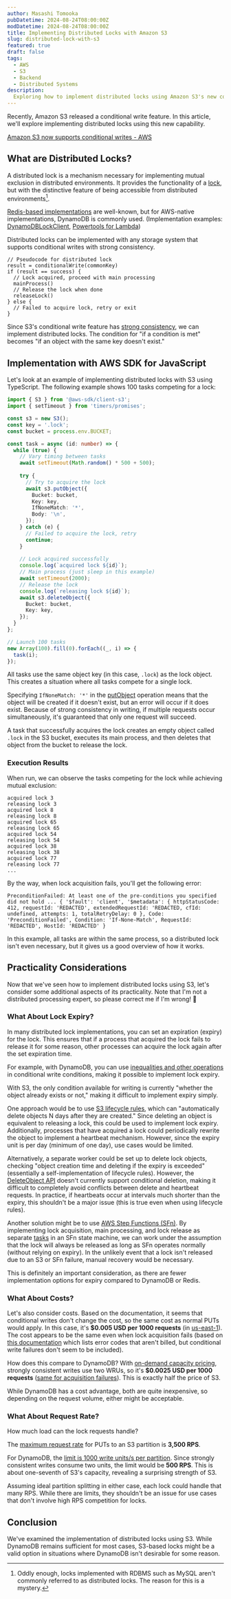 ```yaml
---
author: Masashi Tomooka
pubDatetime: 2024-08-24T08:00:00Z
modDatetime: 2024-08-24T08:00:00Z
title: Implementing Distributed Locks with Amazon S3
slug: distributed-lock-with-s3
featured: true
draft: false
tags:
  - AWS
  - S3
  - Backend
  - Distributed Systems
description:
  Exploring how to implement distributed locks using Amazon S3's new conditional write feature, with a comparison to DynamoDB-based implementations.
---
```


Recently, Amazon S3 released a conditional write feature. In this article, we'll explore implementing distributed locks using this new capability.

[Amazon S3 now supports conditional writes - AWS](https://aws.amazon.com/about-aws/whats-new/2024/08/amazon-s3-conditional-writes/)

## What are Distributed Locks?

A distributed lock is a mechanism necessary for implementing mutual exclusion in distributed environments. It provides the functionality of a [lock](https://en.wikipedia.org/wiki/Lock_(computer_science)), but with the distinctive feature of being accessible from distributed environments[^1].

[Redis-based implementations](https://redis.io/docs/latest/develop/use/patterns/distributed-locks/) are well-known, but for AWS-native implementations, DynamoDB is commonly used. (Implementation examples: [DynamoDBLockClient](https://aws.amazon.com/blogs/database/building-distributed-locks-with-the-dynamodb-lock-client/), [Powertools for Lambda](https://docs.powertools.aws.dev/lambda/typescript/latest/utilities/idempotency/))

Distributed locks can be implemented with any storage system that supports conditional writes with strong consistency.

```
// Pseudocode for distributed lock
result = conditionalWrite(commonKey)
if (result == success) {
  // Lock acquired, proceed with main processing
  mainProcess()
  // Release the lock when done
  releaseLock()
} else {
  // Failed to acquire lock, retry or exit
}
```

Since S3's conditional write feature has [strong consistency](https://aws.amazon.com/s3/consistency/), we can implement distributed locks. The condition for "if a condition is met" becomes "if an object with the same key doesn't exist."

## Implementation with AWS SDK for JavaScript

Let's look at an example of implementing distributed locks with S3 using TypeScript. The following example shows 100 tasks competing for a lock:

```ts
import { S3 } from '@aws-sdk/client-s3';
import { setTimeout } from 'timers/promises';

const s3 = new S3();
const key = '.lock';
const bucket = process.env.BUCKET;

const task = async (id: number) => {
  while (true) {
    // Vary timing between tasks
    await setTimeout(Math.random() * 500 + 500);
    
    try {
      // Try to acquire the lock
      await s3.putObject({
        Bucket: bucket,
        Key: key,
        IfNoneMatch: '*',
        Body: '\n',
      });
    } catch (e) {
      // Failed to acquire the lock, retry
      continue;
    }
    
    // Lock acquired successfully
    console.log(`acquired lock ${id}`);
    // Main process (just sleep in this example)
    await setTimeout(2000);
    // Release the lock
    console.log(`releasing lock ${id}`);
    await s3.deleteObject({
      Bucket: bucket,
      Key: key,
    });
  }
};

// Launch 100 tasks
new Array(100).fill(0).forEach((_, i) => {
  task(i);
});
```

All tasks use the same object key (in this case, `.lock`) as the lock object. This creates a situation where all tasks compete for a single lock.

Specifying `IfNoneMatch: '*'` in the [putObject](https://docs.aws.amazon.com/AmazonS3/latest/API/API_PutObject.html#API_PutObject_RequestSyntax) operation means that the object will be created if it doesn't exist, but an error will occur if it does exist. Because of strong consistency in writing, if multiple requests occur simultaneously, it's guaranteed that only one request will succeed.

A task that successfully acquires the lock creates an empty object called `.lock` in the S3 bucket, executes its main process, and then deletes that object from the bucket to release the lock.

### Execution Results

When run, we can observe the tasks competing for the lock while achieving mutual exclusion:

```
acquired lock 3
releasing lock 3
acquired lock 8
releasing lock 8
acquired lock 65
releasing lock 65
acquired lock 54
releasing lock 54
acquired lock 38
releasing lock 38
acquired lock 77
releasing lock 77
...
```

By the way, when lock acquisition fails, you'll get the following error:

```
PreconditionFailed: At least one of the pre-conditions you specified did not hold ... { '$fault': 'client', '$metadata': { httpStatusCode: 412, requestId: 'REDACTED', extendedRequestId: 'REDACTED, cfId: undefined, attempts: 1, totalRetryDelay: 0 }, Code: 'PreconditionFailed', Condition: 'If-None-Match', RequestId: 'REDACTED', HostId: 'REDACTED' }
```

In this example, all tasks are within the same process, so a distributed lock isn't even necessary, but it gives us a good overview of how it works.

## Practicality Considerations

Now that we've seen how to implement distributed locks using S3, let's consider some additional aspects of its practicality. Note that I'm not a distributed processing expert, so please correct me if I'm wrong! 🙇

### What About Lock Expiry?

In many distributed lock implementations, you can set an expiration (expiry) for the lock. This ensures that if a process that acquired the lock fails to release it for some reason, other processes can acquire the lock again after the set expiration time.

For example, with DynamoDB, you can use [inequalities and other operations](https://docs.aws.amazon.com/amazondynamodb/latest/developerguide/Expressions.OperatorsAndFunctions.html#Expressions.OperatorsAndFunctions.Syntax) in conditional write conditions, making it possible to implement lock expiry.

With S3, the only condition available for writing is currently "whether the object already exists or not," making it difficult to implement expiry simply.

One approach would be to use [S3 lifecycle rules](https://docs.aws.amazon.com/AmazonS3/latest/userguide/object-lifecycle-mgmt.html), which can "automatically delete objects N days after they are created." Since deleting an object is equivalent to releasing a lock, this could be used to implement lock expiry. Additionally, processes that have acquired a lock could periodically rewrite the object to implement a heartbeat mechanism. However, since the expiry unit is per day (minimum of one day), use cases would be limited.

Alternatively, a separate worker could be set up to delete lock objects, checking "object creation time and deleting if the expiry is exceeded" (essentially a self-implementation of lifecycle rules). However, the [DeleteObject API](https://docs.aws.amazon.com/AmazonS3/latest/API/API_DeleteObject.html) doesn't currently support conditional deletion, making it difficult to completely avoid conflicts between delete and heartbeat requests. In practice, if heartbeats occur at intervals much shorter than the expiry, this shouldn't be a major issue (this is true even when using lifecycle rules).

Another solution might be to use [AWS Step Functions (SFn)](https://aws.amazon.com/step-functions/). By implementing lock acquisition, main processing, and lock release as separate [tasks](https://docs.aws.amazon.com/step-functions/latest/dg/state-task.html) in an SFn state machine, we can work under the assumption that the lock will always be released as long as SFn operates normally (without relying on expiry). In the unlikely event that a lock isn't released due to an S3 or SFn failure, manual recovery would be necessary.

This is definitely an important consideration, as there are fewer implementation options for expiry compared to DynamoDB or Redis.

### What About Costs?

Let's also consider costs. Based on the documentation, it seems that conditional writes don't change the cost, so the same cost as normal PUTs would apply. In this case, it's **$0.005 USD per 1000 requests** (in [us-east-1](https://aws.amazon.com/s3/pricing/)). The cost appears to be the same even when lock acquisition fails (based on [this documentation](https://docs.aws.amazon.com/AmazonS3/latest/userguide/ErrorCodeBilling.html) which lists error codes that aren't billed, but conditional write failures don't seem to be included).

How does this compare to DynamoDB? With [on-demand capacity pricing](https://aws.amazon.com/dynamodb/pricing/on-demand/), strongly consistent writes use two WRUs, so it's **$0.0025 USD per 1000 requests** ([same for acquisition failures](https://docs.aws.amazon.com/amazondynamodb/latest/developerguide/WorkingWithItems.html#WorkingWithItems.ConditionalUpdate)). This is exactly half the price of S3.

While DynamoDB has a cost advantage, both are quite inexpensive, so depending on the request volume, either might be acceptable.

### What About Request Rate?

How much load can the lock requests handle?

The [maximum request rate](https://docs.aws.amazon.com/AmazonS3/latest/userguide/optimizing-performance.html) for PUTs to an S3 partition is **3,500 RPS**.

For DynamoDB, the [limit is 1000 write units/s per partition](https://docs.aws.amazon.com/amazondynamodb/latest/developerguide/bp-partition-key-design.html). Since strongly consistent writes consume two units, the limit would be **500 RPS**. This is about one-seventh of S3's capacity, revealing a surprising strength of S3.

Assuming ideal partition splitting in either case, each lock could handle that many RPS. While there are limits, they shouldn't be an issue for use cases that don't involve high RPS competition for locks.

## Conclusion

We've examined the implementation of distributed locks using S3. While DynamoDB remains sufficient for most cases, S3-based locks might be a valid option in situations where DynamoDB isn't desirable for some reason.

[^1]: Oddly enough, locks implemented with RDBMS such as MySQL aren't commonly referred to as distributed locks. The reason for this is a mystery.